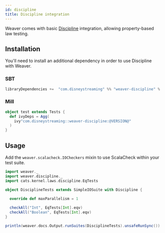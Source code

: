 ```yaml
---
id: discipline
title: Discipline integration
---
```


Weaver comes with basic [Discipline](https://github.com/typelevel/discipline) integration, allowing property-based law testing.

## Installation

You'll need to install an additional dependency in order to use Discipline with Weaver.

### SBT
```scala
libraryDependencies +=  "com.disneystreaming" %% "weaver-discipline" % "@VERSION@" % Test
```

### Mill
```scala
object test extends Tests {
  def ivyDeps = Agg(
    ivy"com.disneystreaming::weaver-discipline:@VERSION@"
  )
}
```

## Usage

Add the `weaver.scalacheck.IOCheckers` mixin to use ScalaCheck within your test suite.

```scala mdoc:silent
import weaver._
import weaver.discipline._
import cats.kernel.laws.discipline.EqTests

object DisciplineTests extends SimpleIOSuite with Discipline {
  
  override def maxParallelism = 1

  checkAll("Int", EqTests[Int].eqv)
  checkAll("Boolean", EqTests[Int].eqv)
}
```

```scala mdoc:passthrough
println(weaver.docs.Output.runSuites(DisciplineTests).unsafeRunSync())
```
